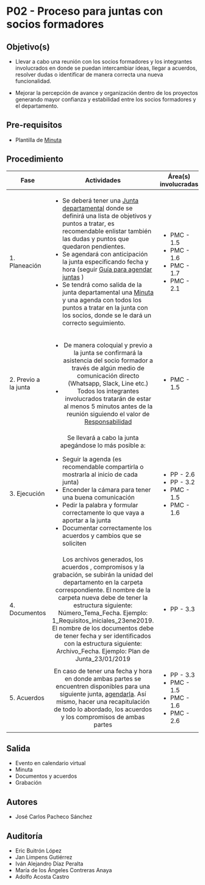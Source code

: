 # P02 - Proceso para juntas con socios formadores

## Objetivo(s)

- Llevar a cabo una reunión con los socios formadores y los integrantes involucrados en donde se puedan intercambiar ideas, llegar a acuerdos, resolver dudas o identificar de manera correcta una nueva funcionalidad.

- Mejorar la percepción de avance y organización dentro de los proyectos generando mayor confianza y estabilidad entre los socios formadores y el departamento.

## Pre-requisitos

- Plantilla de [Minuta](../plantillas/PL1-plantilla-para-minutas)

## Procedimiento

| Fase |   Actividades   | Área(s) involucradas |
|------|:---------------:|--------------------|
| 1. Planeación    | <ul align="left"><li>Se deberá tener una [Junta departamental](../procesos/P01-proceso-juntas-departamentales) donde se definirá una lista de objetivos y puntos a tratar, es recomendable enlistar también las dudas y puntos que quedaron pendientes.</li><li>Se agendará con anticipación la junta especificando fecha y hora (seguir [Guía para agendar juntas](../guias/G01-guia-para-agendar-juntas) )</li><li>Se tendrá como salida de la junta departamental una [Minuta](../plantillas/PL1-plantilla-para-minutas) y una agenda con todos los puntos a tratar en la junta con los socios, donde se le dará un correcto seguimiento.</li></ul> | <ul><li>PMC - 1.5</li><li>PMC - 1.6</li><li>PMC - 1.7</li><li>PMC - 2.1</li></ul> |
| 2. Previo a la junta     | <ul><li>De manera coloquial y previo a la junta se confirmará la asistencia del socio formador a través de algún medio de comunicación directo (Whatsapp, Slack, Line etc.)</li><li>Todos los integrantes involucrados tratarán de estar al menos 5 minutos antes de la reunión siguiendo el valor de [Responsabilidad](../) </li></ul> | <ul><li>PMC - 1.5</li></ul> |
| 3. Ejecución | Se llevará a cabo la junta apegándose lo más posible a: <ul align="left"><li>Seguir la agenda (es recomendable compartirla o mostrarla al inicio de cada junta)</li><li>Encender la cámara para tener una buena comunicación  </li><li>Pedir la palabra y formular correctamente lo que vaya a aportar a la junta</li><li>Documentar correctamente los acuerdos y cambios que se soliciten </li></ul>  | <ul><li>PP - 2.6</li><li>PP - 3.2</li><li>PMC - 1.5</li><li>PMC - 1.6</li></ul> |
| 4. Documentos | Los archivos generados, los acuerdos , compromisos  y la grabación, se subirán la unidad del departamento en la carpeta correspondiente. El nombre de la carpeta nueva debe de tener la estructura siguiente: Número_Tema_Fecha. Ejemplo: 1_Requisitos_iniciales_23ene2019. El nombre de los documentos debe de tener fecha y ser identificados con la estructura siguiente: Archivo_Fecha. Ejemplo: Plan de Junta_23/01/2019 | <ul><li>PP - 3.3</li></ul> |
| 5. Acuerdos | En caso de tener una fecha y hora en donde ambas partes se encuentren disponibles para una siguiente junta, [agendarla](../guias/G01-guia-para-agendar-juntas). Así mismo, hacer una recapitulación de todo lo abordado, los acuerdos y los compromisos de ambas partes | <ul><li>PP - 3.3</li><li>PMC - 1.5</li><li>PMC - 1.6</li><li>PMC - 2.6</li></ul> |

## Salida

<ul><li>Evento en calendario virtual</li><li>Minuta</li><li>Documentos y acuerdos</li><li>Grabación</li></ul>

## Autores

- José Carlos Pacheco Sánchez

## Auditoría

- Eric Buitrón López
- Jan Limpens Gutiérrez
- Iván Alejandro Díaz Peralta
- María de los Ángeles Contreras Anaya
- Adolfo Acosta Castro
